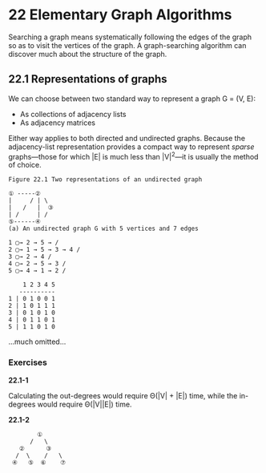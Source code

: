 # 22 Elementary Graph Algorithms

Searching a graph means systematically following the edges of the graph so as to visit the vertices of the graph. A graph-searching algorithm can discover much about the structure of the graph.

## 22.1 Representations of graphs

We can choose between two standard way to represent a graph G = (V, E):

* As collections of adjacency lists
* As adjacency matrices

Either way applies to both directed and undirected graphs. Because the adjacency-list representation provides a compact way to represent *sparse* graphs—those for which |E| is much less than |V|<sup>2</sup>—it is usually the method of choice.

```
Figure 22.1 Two representations of an undirected graph

① -----② 
|     / | \
|   /   |  ③
| /     | /
⑤------④ 
(a) An undirected graph G with 5 vertices and 7 edges

1 ▢→ 2 → 5 → /
2 ▢→ 1 → 5 → 3 → 4 /
3 ▢→ 2 → 4 /
4 ▢→ 2 → 5 → 3 /
5 ▢→ 4 → 1 → 2 /

    1 2 3 4 5
   ----------
1 | 0 1 0 0 1
2 | 1 0 1 1 1
3 | 0 1 0 1 0
4 | 0 1 1 0 1
5 | 1 1 0 1 0

```

...much omitted...
### Exercises

**22.1-1**

Calculating the out-degrees would require Θ(|V| + |E|) time, while the in-degrees would require Θ(|V||E|) time.

**22.1-2**
 
```
        ①
      /   \
   ②      ③
  /  \    /   \
 ④   ⑤  ⑥    ⑦
```
